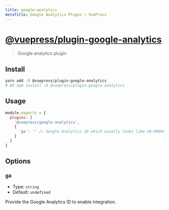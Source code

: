 ```yaml
---
title: google-analytics
metaTitle: Google Analytics Plugin | VuePress
---
```


# [@vuepress/plugin-google-analytics](https://github.com/vuejs/vuepress/tree/master/packages/%40vuepress/plugin-google-analytics)


> Google analytics plugin

## Install

```bash
yarn add -D @vuepress/plugin-google-analytics
# OR npm install -D @vuepress/plugin-google-analytics
```

## Usage

```javascript
module.exports = {
  plugins: [
    '@vuepress/google-analytics',
    {
      'ga': '' // Google Analytics ID which usually looks like UA-00000000-0
    }
  ] 
}
```

## Options

### ga

- Type: `string`
- Default: `undefined`

Provide the Google Analytics ID to enable integration.

